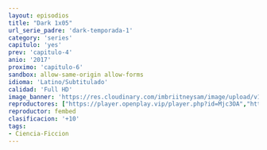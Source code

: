 ```yaml
---
layout: episodios
title: "Dark 1x05"
url_serie_padre: 'dark-temporada-1'
category: 'series'
capitulo: 'yes'
prev: 'capitulo-4'
anio: '2017'
proximo: 'capitulo-6'
sandbox: allow-same-origin allow-forms
idioma: 'Latino/Subtitulado'
calidad: 'Full HD'
image_banner: 'https://res.cloudinary.com/imbriitneysam/image/upload/v1547164649/dark-banner-min.jpg'
reproductores: ["https://player.openplay.vip/player.php?id=Mjc3OA","https://api.cuevana3.io/rr/gd.php?h=ek5lbm9xYWNrS0xJMVp5b21KREk0dFBLbjVkaHhkRGdrOG1jbnBpUnhhS1Yxb0prbWJPNDROdXZpbnVKeUxmbnVhK0tabnZNd3MybjJKMlpZTHVpeUt5U3FadVkyUT09"]
reproductor: fembed
clasificacion: '+10'
tags:
- Ciencia-Ficcion
---
```












